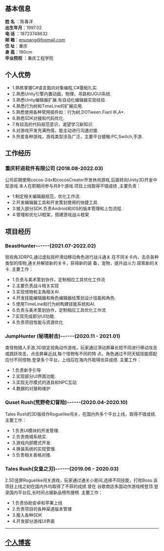 ## 基本信息
**姓 名**  ：陈春洋   
**出生年月**：1997.02   
**电 话**  ：18723748632     
**邮 箱**：enunang@foxmail.com    
**住 址**：重庆   
**身 高**：180cm    
**毕业院校**  ：重庆工程学院 

## 个人优势
+ 1.熟练掌握C#语言面向对象编程,C#基础扎实.
+ 2.熟悉Unity引擎内置动画，物理，寻路和UGUI系统.
+ 3.熟悉Unity编辑器扩展.有自动化编辑器实现经验.
+ 4.熟悉行为树和TimeLine的扩展应用.
+ 5.熟悉使用各种常用插件如：行为树,DOTween.Fianl IK,A*.
+ 6.熟悉SDK对接和代码优化.
+ 7.有较高的代码规范意识，渴望学习新知识.
+ 8.对游戏开发充满热情，能主动进行沟通对接.
+ 9.热爱各种游戏，游戏类型涉及广泛，主要平台接触:PC,Switch,手游.

## 工作经历
### 重庆轩进软件有限公司 (2018.08-2022.03)
公司前期使用cocos-2dx和cocosCreator开发休闲游戏,后面转向Unity3D开发中型游戏.本人在职期间参与共8个游戏.项目上线取得不错成绩 ,主要负责：
+ 1:制定相关编辑器规范，优化工作流.
+ 2:开发编辑器工具和开发策划使用的快捷工具.
+ 3:接入部分SDK.负责Android和I0S的版本管理和上包流程.
+ 4:管理和优化UI框架，搭建游戏战斗框架

## 项目经历
### BeastHunter------(2021.07-2022.02)

锁视角3DRPG,通过虚拟摇杆滑动移动角色进行战斗通关.在不同关卡内，击杀各种类型的怪物,通关并解锁新的关卡，获得新的装 备，宠物，提升战斗力.探索新的关卡.
主要工作：
+ 1.负责与美术策划协作，定制相应工具优化工作流
+ 2.主要负责战斗相关实现
+ 3.实现怪物和主角相关AI.
+ 4.开发技能编辑器和角色编辑器给策划设计技能和角色.
+ 5.使用TimeLine和行为树构建技能系统和AI.
+ 6.负责与美术策划协作，定制相应工具优化工作流
+ 7.实现完成部分UI功能.
+ 8.负责项目性能与资源优化

### JumpHunter (秘境射击)------(2020.11 - 2021.01)

类怪物猎人手游,3D锁定视角动作游戏，玩家通过滑动屏幕长短不同进行移动攻击或跳跃攻击，点击屏幕近战,每个怪物有不同的特 点，角色通过不同天赋技能搭配应付不同怪物.登录多个平台，上线后在海内外取得优异成绩.
主要工作：
+ 1.负责新手引导
+ 2.实现部分UI界面功能.
+ 3.实现无尽模式的道具和NPC互动
+ 4.数据的对接和维护

### Quset Rush(荒野奇幻冒险)------(2020.04-2020.10)

Tales Rush的3D版续作Roguelike闯关，在国内外多个平台上线，取得不错成绩.
主要工作：
+ 1.负责UI模块的开发管理.
+ 2.负责商城系统实.
+ 3.游戏内部模式开发.
+ 4.换装系统的实现管理.
+ 5.负责相关表格对接.

### Tales Rush(女皇之刃)------(2019.06 - 2020.03)

2.5D竖屏Roguelike闯关游戏，玩家通过通关小房间,选择不同技能，打败Boss.该项目上线之初在国内外均取得了不菲的成绩.曾在 谷歌商店多国动作游戏榜登顶.登录国内平台后,长时间占据新品榜热搜榜.
主要工作：
+ 1.负责协助安卓和苹果上线
+ 2.负责项目的各种渠道版本管理
+ 3.接入各种SDK
+ 4.开发部分游戏UI界面

---
## [个人博客](https://www.cnblogs.com/Crazyfengyi/)
